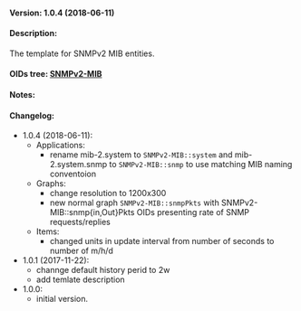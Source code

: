 #### Version: 1.0.4 (2018-06-11)

#### Description:
The template for SNMPv2 MIB entities.

#### OIDs tree: [SNMPv2-MIB](http://www.oidview.com/mibs/0/SNMPv2-MIB.html)

#### Notes:

#### Changelog:
- 1.0.4 (2018-06-11):
  - Applications:
    - rename mib-2.system to ```SNMPv2-MIB::system``` and mib-2.system.snmp to ```SNMPv2-MIB::snmp``` to use matching MIB naming conventoion
  - Graphs:
    - change resolution to 1200x300
    - new normal graph ```SNMPv2-MIB::snmpPkts``` with SNMPv2-MIB::snmp{in,Out}Pkts OIDs presenting rate
      of SNMP requests/replies
  - Items:
     - changed units in update interval from number of seconds to number of m/h/d
- 1.0.1 (2017-11-22):
  - channge default history perid to 2w
  - add temlate description
- 1.0.0:
  - initial version.
